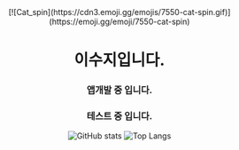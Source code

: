 <div align="center">
[![Cat_spin](https://cdn3.emoji.gg/emojis/7550-cat-spin.gif)](https://emoji.gg/emoji/7550-cat-spin)
  <h1>이수지입니다.</h1>
  <h3>앱개발 중 입니다.</h3>
  <h3>테스트 중 입니다.</h3>
  
  ![GitHub stats](https://github-readme-stats.vercel.app/api?username=jj04&&show_icons=true&theme=highcontrast)
  ![Top Langs](https://github-readme-stats.vercel.app/api/top-langs/?username=jj04&layout=compact&theme=highcontrast)
  
  
</div>
